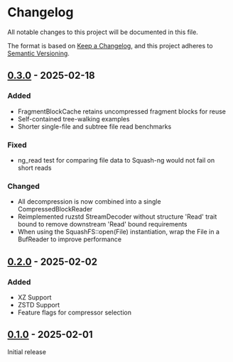# Changelog

All notable changes to this project will be documented in this file.

The format is based on [Keep a Changelog](https://keepachangelog.com/en/1.1.0/),
and this project adheres to [Semantic Versioning](https://semver.org/spec/v2.0.0.html).

## [0.3.0] - 2025-02-18

### Added

- FragmentBlockCache retains uncompressed fragment blocks for reuse
- Self-contained tree-walking examples
- Shorter single-file and subtree file read benchmarks

### Fixed

- ng_read test for comparing file data to Squash-ng would not fail on short reads

### Changed

- All decompression is now combined into a single CompressedBlockReader
- Reimplemented ruzstd StreamDecoder without structure 'Read' trait bound to remove downstream 'Read' bound requirements
- When using the SquashFS::open(File) instantiation, wrap the File in a BufReader to improve performance

## [0.2.0] - 2025-02-02

### Added

- XZ Support
- ZSTD Support
- Feature flags for compressor selection

## [0.1.0] - 2025-02-01

Initial release

[0.3.0]: https://github.com/klhowell/squinter/compare/v0.2.0...v0.3.0
[0.2.0]: https://github.com/klhowell/squinter/compare/v0.1.0...v0.2.0
[0.1.0]: https://github.com/klhowell/squinter/releases/tag/v0.1.0